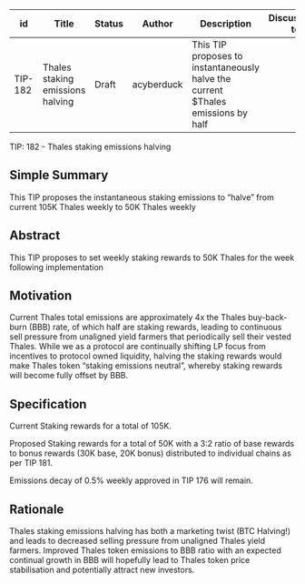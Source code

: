 | id | Title | Status | Author | Description | Discussions to | Created |
| ----------- | ----------- | ----------- | ----------- | ----------- | ----------- | ----------- |
| TIP-182 | Thales staking emissions halving | Draft | acyberduck | This TIP proposes to instantaneously halve the current $Thales emissions by half |  | 2023-11-08
 
TIP: 182 - Thales staking emissions halving

## Simple Summary
This TIP proposes the instantaneous staking emissions to “halve” from current 105K Thales weekly to 50K Thales weekly

## Abstract
This TIP proposes to set weekly staking rewards to 50K Thales for the week following implementation

## Motivation
Current Thales total emissions are approximately 4x the Thales buy-back-burn (BBB) rate, of which half are staking rewards, leading to continuous sell pressure from unaligned yield farmers that periodically sell their vested Thales. While we as a protocol are continually shifting LP focus from incentives to protocol owned liquidity, halving the staking rewards would make Thales token “staking emissions neutral”, whereby staking rewards will become fully offset by BBB. 

## Specification
Current Staking rewards for a total of 105K.

Proposed Staking rewards for a total of 50K with a 3:2 ratio of base rewards to bonus rewards (30K base, 20K bonus) distributed to individual chains as per TIP 181. 

Emissions decay of 0.5% weekly approved in TIP 176 will remain. 

## Rationale
Thales staking emissions halving has both a marketing twist (BTC Halving!) and leads to decreased selling pressure from unaligned Thales yield farmers. Improved Thales token emissions to BBB ratio with an expected continual growth in BBB will hopefully lead to Thales token price stabilisation and potentially attract new investors. 

